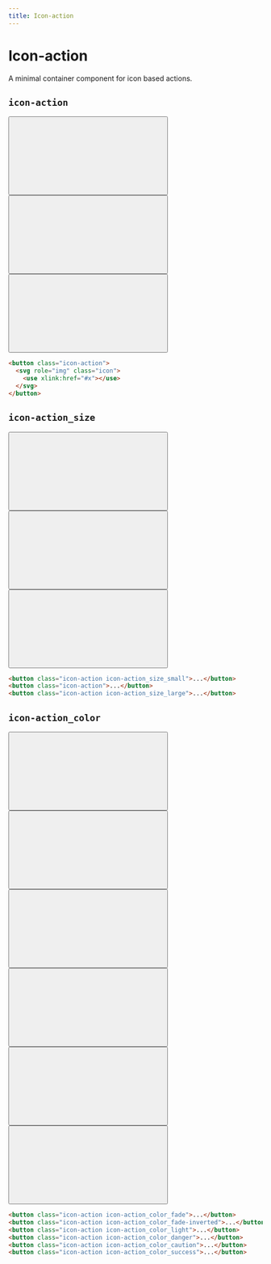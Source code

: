 ```yaml
---
title: Icon-action
---
```


# Icon-action

<p class="text_lead">A minimal container component for icon based actions.</p>

## `icon-action`

<div class="demo demo_medium_row">
  <div class="demo__render">
    <button class="icon-action">
      <svg role="img" class="icon"><use xlink:href="#x"></use></svg>
    </button>
    <button class="icon-action">
      <svg role="img" class="icon"><use xlink:href="#minus"></use></svg>
    </button>
    <button class="icon-action">
      <svg role="img" class="icon"><use xlink:href="#maximize-2"></use></svg>
    </button>
  </div><!-- .demo__render -->
  <div class="demo__code">

```html
<button class="icon-action">
  <svg role="img" class="icon">
    <use xlink:href="#x"></use>
  </svg>
</button>
```

  </div><!-- .demo__code -->
</div><!-- .demo -->

## `icon-action_size`

<div class="demo demo_medium_row">
  <div class="demo__render">
    <button class="icon-action icon-action_size_small">
      <svg role="img" class="icon">
        <use xlink:href="#x"></use>
      </svg>
    </button>
    <button class="icon-action">
      <svg role="img" class="icon">
        <use xlink:href="#x"></use>
      </svg>
    </button>
    <button class="icon-action icon-action_size_large">
      <svg role="img" class="icon">
        <use xlink:href="#x"></use>
      </svg>
    </button>
  </div><!-- .demo__render -->
  <div class="demo__code">

```html
<button class="icon-action icon-action_size_small">...</button>
<button class="icon-action">...</button>
<button class="icon-action icon-action_size_large">...</button>
```

  </div><!-- .demo__code -->
</div><!-- .demo -->

## `icon-action_color`

<div class="demo demo_medium_row">
  <div class="demo__render">
    <div class="demo__group">
      <button class="icon-action icon-action_color_fade">
        <svg role="img" class="icon">
          <use xlink:href="#x"></use>
        </svg>
      </button>
      <button class="icon-action icon-action_color_danger">
        <svg role="img" class="icon">
          <use xlink:href="#x"></use>
        </svg>
      </button>
      <button class="icon-action icon-action_color_caution">
        <svg role="img" class="icon">
          <use xlink:href="#x"></use>
        </svg>
      </button>
      <button class="icon-action icon-action_color_success">
        <svg role="img" class="icon">
          <use xlink:href="#x"></use>
        </svg>
      </button>
    </div>
    <div class="demo__group demo__group_inverted">
      <button class="icon-action icon-action_color_fade-inverted">
        <svg role="img" class="icon">
          <use xlink:href="#x"></use>
        </svg>
      </button>
      <button class="icon-action icon-action_color_light">
        <svg role="img" class="icon">
          <use xlink:href="#x"></use>
        </svg>
      </button>
    </div>
  </div><!-- .demo__render -->
  <div class="demo__code">

```html
<button class="icon-action icon-action_color_fade">...</button>
<button class="icon-action icon-action_color_fade-inverted">...</button>
<button class="icon-action icon-action_color_light">...</button>
<button class="icon-action icon-action_color_danger">...</button>
<button class="icon-action icon-action_color_caution">...</button>
<button class="icon-action icon-action_color_success">...</button>
```

  </div><!-- .demo__code -->
</div><!-- .demo -->
